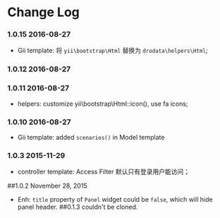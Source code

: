 # Change Log

### 1.0.15 2016-08-27

- Gii template: 将 `yii\bootstrap\Html` 替换为 `drodata\helpers\Html`;

### 1.0.12 2016-08-27

### 1.0.11 2016-08-27

- helpers: customize yii\bootstrap\Html::icon(), use fa icons;

### 1.0.10 2016-08-27

- Gii template: added `scenarios()` in Model template

### 1.0.3 2015-11-29

- controller template: Access Filter 默认只有登录用户能访问；

##1.0.2 November 28, 2015

- Enh: `title` property of `Panel` widget could be `false`, which will hide panel header.
##0.1.3 couldn't be cloned.

